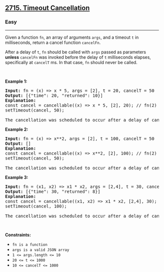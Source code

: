 <h2><a href="https://leetcode.com/problems/timeout-cancellation/">2715. Timeout Cancellation</a></h2><h3>Easy</h3><hr><div><p>Given a function <code>fn</code>, an array of&nbsp;arguments&nbsp;<code>args</code>, and a timeout&nbsp;<code>t</code>&nbsp;in milliseconds, return a cancel function <code>cancelFn</code>.</p>

<p>After a delay of&nbsp;<code>t</code>,&nbsp;<code>fn</code>&nbsp;should be called with <code>args</code> passed as parameters <strong>unless</strong> <code>cancelFn</code> was invoked before the delay of <code>t</code> milliseconds elapses, specifically at <code>cancelT</code>&nbsp;ms.&nbsp;In that case,&nbsp;<code>fn</code> should never be called.</p>

<p>&nbsp;</p>
<p><strong class="example">Example 1:</strong></p>

<pre><strong>Input:</strong> fn = (x) =&gt; x * 5, args = [2], t = 20, cancelT = 50
<strong>Output:</strong> [{"time": 20, "returned": 10}]
<strong>Explanation:</strong> 
const cancel = cancellable((x) =&gt; x * 5, [2], 20); // fn(2) called at t=20ms
setTimeout(cancel, 50);

The cancellation was scheduled to occur after a delay of cancelT (50ms), which happened after the execution of fn(2) at 20ms.
</pre>

<p><strong class="example">Example 2:</strong></p>

<pre><strong>Input:</strong> fn = (x) =&gt; x**2, args = [2], t = 100, cancelT = 50 
<strong>Output:</strong> []
<strong>Explanation:</strong> 
const cancel = cancellable((x) =&gt; x**2, [2], 100); // fn(2) not called
setTimeout(cancel, 50);

The cancellation was scheduled to occur after a delay of cancelT (50ms), which happened before the execution of fn(2) at 100ms, resulting in fn(2) never being called.
</pre>

<p><strong class="example">Example 3:</strong></p>

<pre><strong>Input:</strong> fn = (x1, x2) =&gt; x1 * x2, args = [2,4], t = 30, cancelT = 100
<strong>Output:</strong> [{"time": 30, "returned": 8}]
<strong>Explanation:</strong>
const cancel = cancellable((x1, x2) =&gt; x1 * x2, [2,4], 30); // fn(2,4) called at t=30ms
setTimeout(cancel, 100);

The cancellation was scheduled to occur after a delay of cancelT (100ms), which happened after the execution of fn(2,4) at 30ms.
</pre>

<p>&nbsp;</p>
<p><strong>Constraints:</strong></p>

<ul>
	<li><code>fn is a function</code></li>
	<li><code>args is a valid JSON array</code></li>
	<li><code>1 &lt;= args.length &lt;= 10</code></li>
	<li><code><font face="monospace">20 &lt;= t &lt;= 1000</font></code></li>
	<li><code><font face="monospace">10 &lt;= cancelT &lt;= 1000</font></code></li>
</ul>
</div>